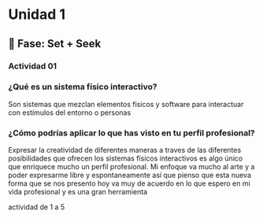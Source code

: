 # Unidad 1

## 🔎 Fase: Set + Seek

### Actividad 01

### ¿Qué es un sistema físico interactivo?

Son sistemas que mezclan elementos fisicos y software para interactuar con estímulos del entorno o personas

### ¿Cómo podrías aplicar lo que has visto en tu perfil profesional?

Expresar la creatividad de diferentes maneras a traves de las diferentes posibilidades que ofrecen los sistemas físicos interactivos es algo único que enriquece mucho un perfil profesional. Mi enfoque va mucho al arte y a poder expresarme libre y espontaneamente así que pienso que esta nueva forma que se nos presento hoy va muy de acuerdo en lo que espero en mi vida profesional y es una gran herramienta

actividad de 1 a 5
